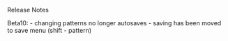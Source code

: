 Release Notes


Beta10:
    - changing patterns no longer autosaves
    - saving has been moved to save menu (shift - pattern)
